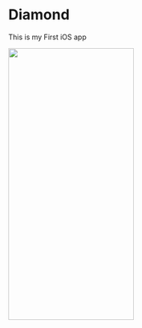 # Diamond

This is my First iOS app

<img src = "https://user-images.githubusercontent.com/101461017/196022834-8df48054-3b3c-4b76-8c06-11bcdd1d24dd.png" width="250"  height="542" />

